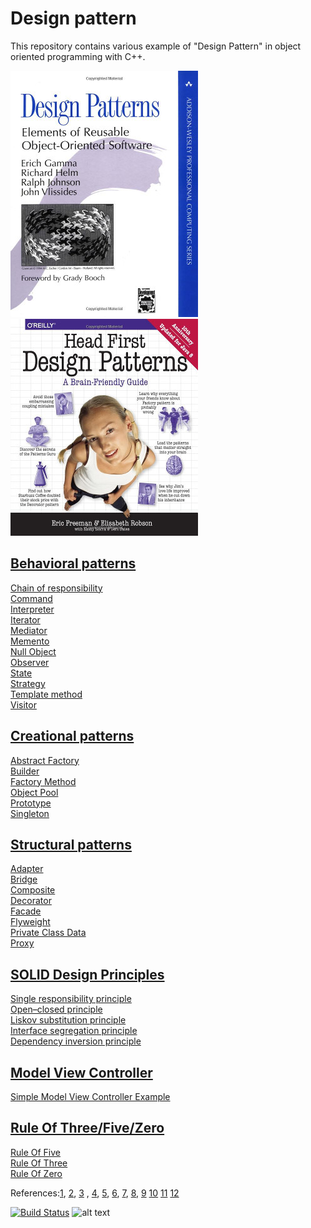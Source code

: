 # Design pattern
This repository contains various example of "Design Pattern" in object oriented programming with C++.

![Design_Patterns._Elements_of_Reusable_Object-Oriented_Software](images/Design_Patterns._Elements_of_Reusable_Object-Oriented_Software.jpg)
![Head_First_Design_Patterns_(A_Brain_Friendly_Guide)](images/Head_First_Design_Patterns_(A_Brain_Friendly_Guide).jpg)





## [Behavioral patterns](src/Behavioral)  

[Chain of responsibility](src/Behavioral/ChainOfResponsibility)  
[Command](src/Behavioral/Command)  
[Interpreter](#)  
[Iterator](src/Behavioral/Iterator)  
[Mediator](src/Behavioral/Mediator)  
[Memento](src/Behavioral/Memento)  
[Null Object](src/Behavioral/NullObject)  
[Observer](src/Behavioral/Observer)  
[State](src/Behavioral/State)  
[Strategy](src/Behavioral/Strategy)  
[Template method](src/Behavioral/TemplateMethod)  
[Visitor](src/Behavioral/Visitor)  

## [Creational patterns](src/Creational/)

[Abstract Factory](src/Creational/AbstractFactoryMethod)  
[Builder](#)  
[Factory Method](src/Creational/FactoryMethod)  
[Object Pool](#)  
[Prototype](#)  
[Singleton](src/Creational/Singleton)  


## [Structural patterns](src/Structural)  
[Adapter](src/Structural/Adapter)  
[Bridge](src/Structural/Bridge)  
[Composite](#)  
[Decorator](src/Structural/Decorator)  
[Facade](src/Structural/Facade)  
[Flyweight](src/Structural/Flyweight)  
[Private Class Data](#)  
[Proxy](src/Structural/Proxy)  

## [SOLID Design Principles](SOLID)  

[Single responsibility principle](SOLID/SingleResponsibilityPrinciple)  
[Open–closed principle](SOLID/OpenClosedPrinciple)  
[Liskov substitution principle](SOLID/LiskovSubstitutionPrinciple)  
[Interface segregation principle](SOLID/InterfaceSegregationPrinciple)  
[Dependency inversion principle](SOLID/DependencyInjection)  


## [Model View Controller](ModelViewController)  
[Simple Model View Controller Example](ModelViewController/student_model_view_controller.cpp)

## [Rule Of Three/Five/Zero](RuleOfThreeFiveZero)
[Rule Of Five](RuleOfThreeFiveZero/rule_of_five.cpp)  
[Rule Of Three](RuleOfThreeFiveZero/rule_of_three.cpp)  
[Rule Of Zero](RuleOfThreeFiveZero/rule_of_zero.cpp)  



References:[1](https://www.amazon.de/Patterns-Elements-Reusable-Object-Oriented-Software/dp/0201633612/ref=asc_df_0201633612/), 
	[2](https://www.amazon.de/First-Design-Patterns-Brain-Friendly/dp/0596007124/ref=asc_df_0596007124/), 
	[3](https://en.wikibooks.org/wiki/C%2B%2B_Programming/Code/Design_Patterns) , 
	[4](https://sourcemaking.com/design_patterns/), 
	[5](https://cpppatterns.com/), 
	[6](https://www.youtube.com/playlist?list=PLrhzvIcii6GNjpARdnO4ueTUAVR9eMBpc),
	[7](https://www.bogotobogo.com/DesignPatterns/),
	[8](https://www.growingwiththeweb.com/p/explore.html?t=Design%20pattern),
	[9](https://www.tutorialspoint.com/design_pattern/)
	[10](http://simpletechtalks.com/tag/design-patterns/)
	[11](https://refactoring.guru/refactoring)
	[12](https://sourcemaking.com/refactoring)





[![Build Status](https://travis-ci.org/behnamasadi/design_pattern.svg?branch=master)](https://travis-ci.org/behnamasadi/design_pattern)
![alt text](https://img.shields.io/badge/license-BSD-blue.svg)


